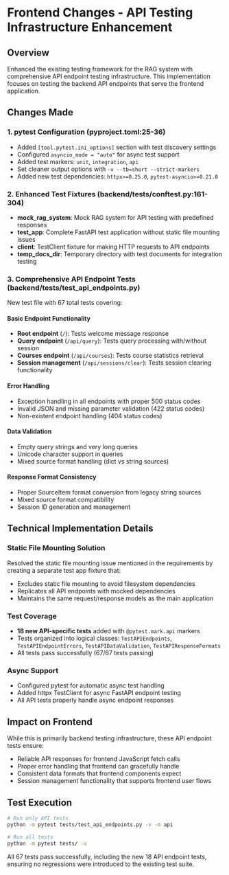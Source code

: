 # Frontend Changes - API Testing Infrastructure Enhancement

## Overview
Enhanced the existing testing framework for the RAG system with comprehensive API endpoint testing infrastructure. This implementation focuses on testing the backend API endpoints that serve the frontend application.

## Changes Made

### 1. pytest Configuration (pyproject.toml:25-36)
- Added `[tool.pytest.ini_options]` section with test discovery settings
- Configured `asyncio_mode = "auto"` for async test support  
- Added test markers: `unit`, `integration`, `api`
- Set cleaner output options with `-v --tb=short --strict-markers`
- Added new test dependencies: `httpx>=0.25.0`, `pytest-asyncio>=0.21.0`

### 2. Enhanced Test Fixtures (backend/tests/conftest.py:161-304)
- **mock_rag_system**: Mock RAG system for API testing with predefined responses
- **test_app**: Complete FastAPI test application without static file mounting issues
- **client**: TestClient fixture for making HTTP requests to API endpoints
- **temp_docs_dir**: Temporary directory with test documents for integration testing

### 3. Comprehensive API Endpoint Tests (backend/tests/test_api_endpoints.py)
New test file with 67 total tests covering:

#### Basic Endpoint Functionality
- **Root endpoint** (`/`): Tests welcome message response
- **Query endpoint** (`/api/query`): Tests query processing with/without session
- **Courses endpoint** (`/api/courses`): Tests course statistics retrieval
- **Session management** (`/api/sessions/clear`): Tests session clearing functionality

#### Error Handling
- Exception handling in all endpoints with proper 500 status codes
- Invalid JSON and missing parameter validation (422 status codes)
- Non-existent endpoint handling (404 status codes)

#### Data Validation
- Empty query strings and very long queries
- Unicode character support in queries
- Mixed source format handling (dict vs string sources)

#### Response Format Consistency
- Proper SourceItem format conversion from legacy string sources
- Mixed source format compatibility
- Session ID generation and management

## Technical Implementation Details

### Static File Mounting Solution
Resolved the static file mounting issue mentioned in the requirements by creating a separate test app fixture that:
- Excludes static file mounting to avoid filesystem dependencies
- Replicates all API endpoints with mocked dependencies
- Maintains the same request/response models as the main application

### Test Coverage
- **18 new API-specific tests** added with `@pytest.mark.api` markers
- Tests organized into logical classes: `TestAPIEndpoints`, `TestAPIEndpointErrors`, `TestAPIDataValidation`, `TestAPIResponseFormats`
- All tests pass successfully (67/67 tests passing)

### Async Support
- Configured pytest for automatic async test handling
- Added httpx TestClient for async FastAPI endpoint testing
- All API tests properly handle async endpoint responses

## Impact on Frontend
While this is primarily backend testing infrastructure, these API endpoint tests ensure:
- Reliable API responses for frontend JavaScript fetch calls
- Proper error handling that frontend can gracefully handle
- Consistent data formats that frontend components expect
- Session management functionality that supports frontend user flows

## Test Execution
```bash
# Run only API tests
python -m pytest tests/test_api_endpoints.py -v -m api

# Run all tests
python -m pytest tests/ -v
```

All 67 tests pass successfully, including the new 18 API endpoint tests, ensuring no regressions were introduced to the existing test suite.